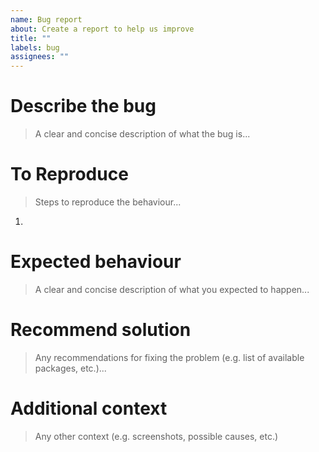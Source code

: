 ```yaml
---
name: Bug report
about: Create a report to help us improve
title: ""
labels: bug
assignees: ""
---
```


# Describe the bug

> A clear and concise description of what the bug is...

<!-- write here -->

# To Reproduce

> Steps to reproduce the behaviour...

1.  <!-- write here -->

# Expected behaviour

> A clear and concise description of what you expected to happen...

<!-- write here -->

# Recommend solution

> Any recommendations for fixing the problem (e.g. list of available packages, etc.)...

<!-- write here -->

# Additional context

> Any other context (e.g. screenshots, possible causes, etc.)

<!-- write here -->
